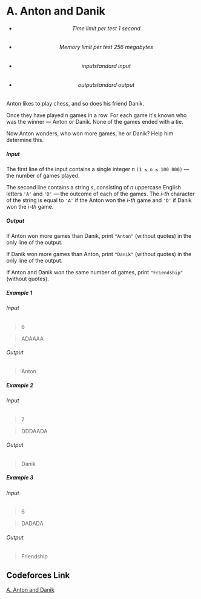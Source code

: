 # A. Anton and Danik

- <h6> <center> Time limit per test 1 second </center> </h6>
- <h6> <center> Memory limit per test 256 megabytes </center> </h6>
- <h6> <center> inputstandard input </center> </h6>
- <h6> <center>outputstandard output </center> </h6>

Anton likes to play chess, and so does his friend Danik.

Once they have played n games in a row. For each game it's known who was the winner — Anton or Danik. None of the games ended with a tie.

Now Anton wonders, who won more games, he or Danik? Help him determine this.
<h5>Input</h5>

The first line of the input contains a single integer *n* `(1 ≤ n ≤ 100 000)` — the number of games played.

The second line contains a string *s*, consisting of *n* uppercase English letters `'A'` and `'D'` — the outcome of each of the games. The *i-th* character of the string is equal to `'A'` if the Anton won the *i-th* game and `'D'` if Danik won the *i-th* game.

<h5>Output</h5>

If Anton won more games than Danik, print `"Anton"` (without quotes) in the only line of the output.

If Danik won more games than Anton, print `"Danik"` (without quotes) in the only line of the output.

If Anton and Danik won the same number of games, print `"Friendship"` (without quotes).

<h5>Example 1</h5>

<h6>Input</h6>

>6

>ADAAAA

<h6>Output</h6>

>Anton 

<h5>Example 2</h5>

<h6>Input</h6>

>7

>DDDAADA

<h6>Output</h6>

>Danik 


<h5>Example 3</h5>

<h6>Input</h6>

>6

>DADADA

<h6>Output</h6>

>Friendship

## Codeforces Link
[A. Anton and Danik](https://codeforces.com/problemset/problem/734/A)
